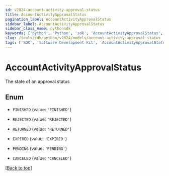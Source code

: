 ```yaml
---
id: v2024-account-activity-approval-status
title: AccountActivityApprovalStatus
pagination_label: AccountActivityApprovalStatus
sidebar_label: AccountActivityApprovalStatus
sidebar_class_name: pythonsdk
keywords: ['python', 'Python', 'sdk', 'AccountActivityApprovalStatus', 'V2024AccountActivityApprovalStatus'] 
slug: /tools/sdk/python/v2024/models/account-activity-approval-status
tags: ['SDK', 'Software Development Kit', 'AccountActivityApprovalStatus', 'V2024AccountActivityApprovalStatus']
---
```


# AccountActivityApprovalStatus

The state of an approval status

## Enum

* `FINISHED` (value: `'FINISHED'`)

* `REJECTED` (value: `'REJECTED'`)

* `RETURNED` (value: `'RETURNED'`)

* `EXPIRED` (value: `'EXPIRED'`)

* `PENDING` (value: `'PENDING'`)

* `CANCELED` (value: `'CANCELED'`)

[[Back to top]](#) 

